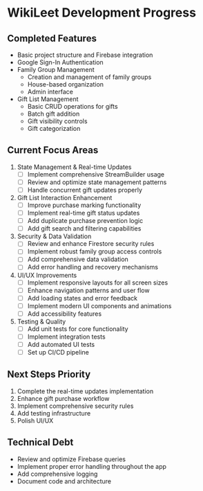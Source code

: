 # WikiLeet Development Progress

## Completed Features
- Basic project structure and Firebase integration
- Google Sign-In Authentication
- Family Group Management
  - Creation and management of family groups
  - House-based organization
  - Admin interface
- Gift List Management
  - Basic CRUD operations for gifts
  - Batch gift addition
  - Gift visibility controls
  - Gift categorization

## Current Focus Areas
1. State Management & Real-time Updates
   - [ ] Implement comprehensive StreamBuilder usage
   - [ ] Review and optimize state management patterns
   - [ ] Handle concurrent gift updates properly

2. Gift List Interaction Enhancement
   - [ ] Improve purchase marking functionality
   - [ ] Implement real-time gift status updates
   - [ ] Add duplicate purchase prevention logic
   - [ ] Add gift search and filtering capabilities

3. Security & Data Validation
   - [ ] Review and enhance Firestore security rules
   - [ ] Implement robust family group access controls
   - [ ] Add comprehensive data validation
   - [ ] Add error handling and recovery mechanisms

4. UI/UX Improvements
   - [ ] Implement responsive layouts for all screen sizes
   - [ ] Enhance navigation patterns and user flow
   - [ ] Add loading states and error feedback
   - [ ] Implement modern UI components and animations
   - [ ] Add accessibility features

5. Testing & Quality
   - [ ] Add unit tests for core functionality
   - [ ] Implement integration tests
   - [ ] Add automated UI tests
   - [ ] Set up CI/CD pipeline

## Next Steps Priority
1. Complete the real-time updates implementation
2. Enhance gift purchase workflow
3. Implement comprehensive security rules
4. Add testing infrastructure
5. Polish UI/UX

## Technical Debt
- Review and optimize Firebase queries
- Implement proper error handling throughout the app
- Add comprehensive logging
- Document code and architecture